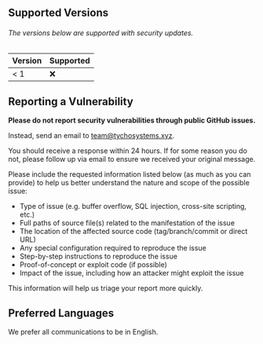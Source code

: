 ## Supported Versions

###### The versions below are supported with security updates.

| Version | Supported |
| ------- | --------- |
| < 1     | :x:       |

## Reporting a Vulnerability

**Please do not report security vulnerabilities through public GitHub issues.**

Instead, send an email to [team@tychosystems.xyz](mailto:team@tychosystems.xyz).

You should receive a response within 24 hours. If for some reason you do not, please follow up via email to ensure we received your original message.

Please include the requested information listed below (as much as you can provide) to help us better understand the nature and scope of the possible issue:

- Type of issue (e.g. buffer overflow, SQL injection, cross-site scripting, etc.)
- Full paths of source file(s) related to the manifestation of the issue
- The location of the affected source code (tag/branch/commit or direct URL)
- Any special configuration required to reproduce the issue
- Step-by-step instructions to reproduce the issue
- Proof-of-concept or exploit code (if possible)
- Impact of the issue, including how an attacker might exploit the issue

This information will help us triage your report more quickly.

## Preferred Languages

We prefer all communications to be in English.
